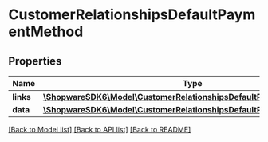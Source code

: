 # CustomerRelationshipsDefaultPaymentMethod

## Properties
Name | Type | Description | Notes
------------ | ------------- | ------------- | -------------
**links** | [**\ShopwareSDK6\Model\CustomerRelationshipsDefaultPaymentMethodLinks**](CustomerRelationshipsDefaultPaymentMethodLinks.md) |  | [optional] 
**data** | [**\ShopwareSDK6\Model\CustomerRelationshipsDefaultPaymentMethodData**](CustomerRelationshipsDefaultPaymentMethodData.md) |  | [optional] 

[[Back to Model list]](../../README.md#documentation-for-models) [[Back to API list]](../../README.md#documentation-for-api-endpoints) [[Back to README]](../../README.md)

